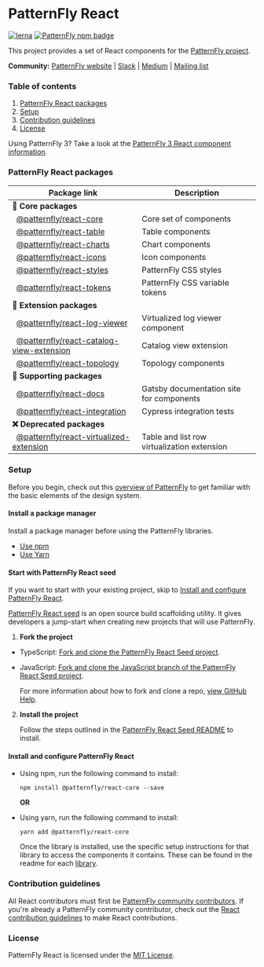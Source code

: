 # PatternFly React

[![lerna](https://img.shields.io/badge/maintained%20with-lerna-green.svg?style=for-the-badge)](https://lernajs.io/)
[![PatternFly npm badge](https://img.shields.io/npm/v/@patternfly/react-core.svg?label=PF%20Core&style=for-the-badge)](https://www.npmjs.com/package/@patternfly/react-core)

This project provides a set of React components for the [PatternFly project](https://patternfly.org).  

**Community:** [PatternFly website](https://www.patternfly.org) | [Slack](https://slack.patternfly.org) | [Medium](https://medium.com/patternfly) | [Mailing list](https://www.redhat.com/mailman/listinfo/patternfly)

### Table of contents
1. [PatternFly React packages](#patternfly-react-packages)
2. [Setup](#Setup)
3. [Contribution guidelines](#Contribution-guidelines)
4. [License](#License) 

Using PatternFly 3? Take a look at the [PatternFly 3 React component information](https://github.com/patternfly/patternfly-react/blob/patternfly-3/README.md).

### PatternFly React packages

| Package link | Description |
| --- | --- |
| **:blue_heart: Core packages** |
| &nbsp;&nbsp;[@patternfly/react-core](./packages/react-core/README.md) | Core set of components |
| &nbsp;&nbsp;[@patternfly/react-table](./packages/react-table/README.md) | Table components | 
| &nbsp;&nbsp;[@patternfly/react-charts](./packages/react-charts/README.md) | Chart components
| &nbsp;&nbsp;[@patternfly/react-icons](./packages/react-icons/README.md) | Icon components |
| &nbsp;&nbsp;[@patternfly/react-styles](./packages/react-styles/README.md) | PatternFly CSS styles |
| &nbsp;&nbsp;[@patternfly/react-tokens](./packages/react-tokens/README.md) | PatternFly CSS variable tokens |
| **:yellow_heart: Extension packages** |
| &nbsp;&nbsp;[@patternfly/react-log-viewer](https://github.com/patternfly/react-log-viewer/blob/main/README.md) | Virtualized log viewer component |
| &nbsp;&nbsp;[@patternfly/react-catalog-view-extension](https://github.com/patternfly/react-catalog-vie/wblob/main/README.md) | Catalog view extension |
| &nbsp;&nbsp;[@patternfly/react-topology](https://github.com/patternfly/react-topology/blob/main/README.md) | Topology components |
| **:open_file_folder: Supporting packages** |
| &nbsp;&nbsp;[@patternfly/react-docs](./packages/react-docs/README.md) | Gatsby documentation site for components |
| &nbsp;&nbsp;[@patternfly/react-integration](./packages/react-integration/README.md) | Cypress integration tests |
| **:x: Deprecated packages** |
| &nbsp;&nbsp;[@patternfly/react-virtualized-extension](https://github.com/patternfly/react-virtualized-extension/blob/main/README.md) | Table and list row virtualization extension |

### Setup  

Before you begin, check out this [overview of PatternFly](http://patternfly.org/get-started/about) to get familiar with the basic elements of the design system.

#### Install a package manager
Install a package manager before using the PatternFly libraries.

* [Use npm](https://nodejs.org/en/download/package-manager)
* [Use Yarn](https://yarnpkg.com/getting-started/install)


#### Start with PatternFly React seed
If you want to start with your existing project, skip to [Install and configure PatternFly React](#install-and-configure-patternfly-react).

[PatternFly React seed](https://github.com/patternfly/patternfly-react-seed) is an open source build scaffolding utility. It gives developers a jump-start when creating new projects that will use PatternFly.


1. **Fork the project**

  * TypeScript: [Fork and clone the PatternFly React Seed project](https://github.com/patternfly/patternfly-react-seed).
  * JavaScript: [Fork and clone the JavaScript branch of the PatternFly React Seed project](https://github.com/patternfly/patternfly-react-seed/tree/javascript).

    For more information about how to fork and clone a repo, [view GitHub Help](https://help.github.com/articles/fork-a-repo/).

2. **Install the project**

    Follow the steps outlined in the [PatternFly React Seed README](https://github.com/patternfly/patternfly-react-seed#quick-start) to install.

#### Install and configure PatternFly React
* Using npm, run the following command to install:
  ```
  npm install @patternfly/react-core --save
  ```
  
  **OR**

* Using yarn, run the following command to install:
  ```
  yarn add @patternfly/react-core
  ```
  
    Once the library is installed, use the specific setup instructions for that library to access the components it contains.  These can be found in the readme for each [library](#patternfly-react-packages). 

### Contribution guidelines
All React contributors must first be [PatternFly community contributors](https://www.patternfly.org/get-started/contribute/contributing-to-patternfly). If you're already a PatternFly community contributor, check out the [React contribution guidelines](https://github.com/patternfly/patternfly-react/tree/main/CONTRIBUTING.md) to make React contributions.

### License
PatternFly React is licensed under the [MIT License](https://github.com/patternfly/patternfly-react/tree/main/LICENSE).
     
